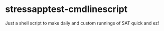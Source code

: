 # stressapptest-cmdlinescript
Just a shell script to make daily and custom runnings of SAT quick and ez! 
